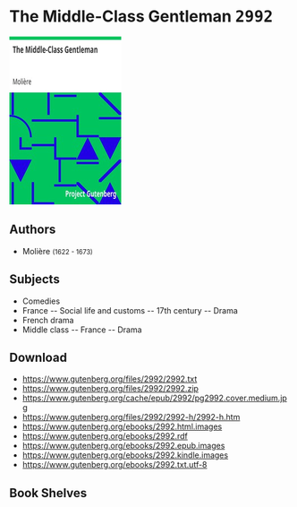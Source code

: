 # The Middle-Class Gentleman <kbd>2992</kbd>

![](./cover.medium.jpg "")

## Authors


 - Molière <small>(1622 - 1673)</small>

## Subjects


 - Comedies
 - France -- Social life and customs -- 17th century -- Drama
 - French drama
 - Middle class -- France -- Drama

## Download


 - https://www.gutenberg.org/files/2992/2992.txt
 - https://www.gutenberg.org/files/2992/2992.zip
 - https://www.gutenberg.org/cache/epub/2992/pg2992.cover.medium.jpg
 - https://www.gutenberg.org/files/2992/2992-h/2992-h.htm
 - https://www.gutenberg.org/ebooks/2992.html.images
 - https://www.gutenberg.org/ebooks/2992.rdf
 - https://www.gutenberg.org/ebooks/2992.epub.images
 - https://www.gutenberg.org/ebooks/2992.kindle.images
 - https://www.gutenberg.org/ebooks/2992.txt.utf-8

## Book Shelves


